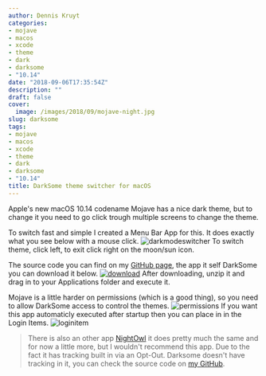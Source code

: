 ```yaml
---
author: Dennis Kruyt
categories:
- mojave
- macos
- xcode
- theme
- dark
- darksome
- "10.14"
date: "2018-09-06T17:35:54Z"
description: ""
draft: false
cover:
  image: /images/2018/09/mojave-night.jpg
slug: darksome
tags:
- mojave
- macos
- xcode
- theme
- dark
- darksome
- "10.14"
title: DarkSome theme switcher for macOS
---
```



Apple's new macOS 10.14 codename Mojave has a nice dark theme, but to change it you need to go click trough multiple screens to change the theme.

To switch fast and simple I created a Menu Bar App for this. It does exactly what you see below with a mouse click.
![darkmodeswitcher](/images/2018/09/darkmodeswitcher.gif)
To switch theme, click left, to exit click right on the moon/sun icon.

The source code you can find on my [GitHub page](https://github.com/dkruyt/DarkSome), the app it self DarkSome you can download it below.
[![download](/images/2018/09/download.png)](/images/darksome.zip)
After downloading, unzip it and drag in to your Applications folder and execute it. 

Mojave is a little harder on permissions (which is a good thing), so you need to allow DarkSome access to control the themes.
![permissions](/images/2018/09/permissions-1.png)
If you want this app automaticly executed after startup then you can place in in the Login Items.
![loginitem](/images/2018/09/loginitem-1.png)

> There is also an other app [NightOwl](https://https://nightowl.kramser.xyz) it does pretty much the same and for now a little more, but I wouldn't recommend this app. Due to the fact it has tracking built in via an Opt-Out. Darksome doesn't have tracking in it, you can check the source code on [my GitHub](https://github.com/dkruyt/DarkSome).
>



